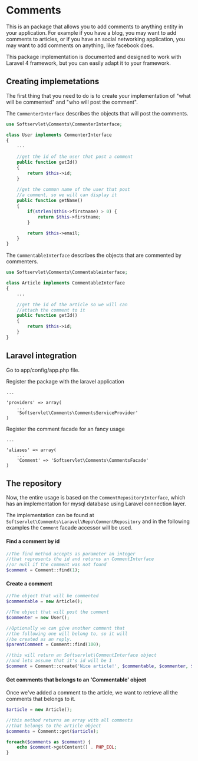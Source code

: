 Comments
============

This is an package that allows you to add comments to anything entity in your application.
For example if you have a blog, you may want to add comments to articles, or if you have an social networking application, you may want to add comments on anything, like facebook does.

This package implementation is documented and designed to work with Laravel 4 framework, but you can easily adapt it to your framework.

## Creating implemetations

The first thing that you need to do is to create your implementation of "what will be commented" and "who will post the comment".

The `CommenterInterface`  describes the objects that will post the comments.

````php
use Softservlet\Comments\CommenterInterface;

class User implements CommenterInterface
{
	...
	
	//get the id of the user that post a comment
	public function getId()
	{
		return $this->id;
	}
	
	//get the common name of the user that post
	//a comment, so we will can display it
	public function getName()
	{
		if(strlen($this->firstname) > 0) {
			return $this->firstname;
		}

		return $this->email;
	}
}
````

The `CommentableInterface` describes the objects that are commented by commenters.

````php
use Softservlet\Comments\Commentableinterface;

class Article implements CommentableInterface
{
	...

	//get the id of the article so we will can
	//attach the comment to it
	public function getId()
	{
		return $this->id;
	}
}
````
## Laravel integration

Go to app/config/app.php file.

Register the package with the laravel application 
	
	...

	'providers' => array(
		...
		'Softservlet\Comments\CommentsServiceProvider'
	)

Register the comment facade for an fancy usage

	...

	'aliases' => array(
		...
		'Comment' => 'Softservlet\Comments\CommentsFacade'
	)

## The repository

Now, the entire usage is based on the `CommentRepositoryInterface`, which has an implementation for mysql database using Laravel connection layer.

The implementation can be found at `Softservlet\Comments\Laravel\Repo\CommentRepository` and in the following examples the `Comment` facade accessor will be used.

#### Find a comment by id
````php
//The find method accepts as parameter an integer
//that represents the id and returns an CommentInterface
//or null if the comment was not found
$comment = Comment::find(1);
````
#### Create a comment
````php
//The object that will be commented
$commentable = new Article();

//The object that will post the comment
$commenter = new User();

//Optionally we can give another comment that
//the following one will belong to, so it will
//be created as an reply.
$parentComment = Comment::find(100);

//this will return an Softservlet\CommentInterface object
//and lets assume that it's id will be 1
$comment = Comment::create('Nice article!', $commentable, $commenter, $parentComment);
````

#### Get comments that belongs to an 'Commentable' object

Once we've added a comment to the article, we want to retrieve all the comments that belongs to it.

````php
$article = new Article();

//this method returns an array with all comments
//that belongs to the article object
$comments = Comment::get($article);

foreach($comments as $comment) {
	echo $comment->getContent() . PHP_EOL;
}
````
